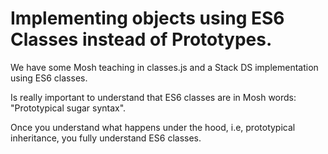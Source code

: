 # Implementing objects using ES6 Classes instead of Prototypes. 

We have some Mosh teaching in classes.js and a Stack DS implementation using ES6 classes.

Is really important to understand that ES6 classes are in Mosh words: "Prototypical sugar syntax".

Once you understand what happens under the hood, i.e, prototypical inheritance, you fully understand ES6 classes.
